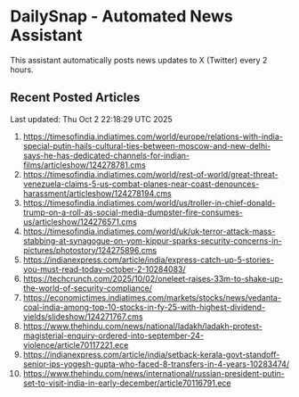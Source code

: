 # DailySnap - Automated News Assistant

This assistant automatically posts news updates to X (Twitter) every 2 hours.

## Recent Posted Articles

Last updated: Thu Oct  2 22:18:29 UTC 2025

1. https://timesofindia.indiatimes.com/world/europe/relations-with-india-special-putin-hails-cultural-ties-between-moscow-and-new-delhi-says-he-has-dedicated-channels-for-indian-films/articleshow/124278781.cms
2. https://timesofindia.indiatimes.com/world/rest-of-world/great-threat-venezuela-claims-5-us-combat-planes-near-coast-denounces-harassment/articleshow/124278194.cms
3. https://timesofindia.indiatimes.com/world/us/troller-in-chief-donald-trump-on-a-roll-as-social-media-dumpster-fire-consumes-us/articleshow/124276571.cms
4. https://timesofindia.indiatimes.com/world/uk/uk-terror-attack-mass-stabbing-at-synagogue-on-yom-kippur-sparks-security-concerns-in-pictures/photostory/124275896.cms
5. https://indianexpress.com/article/india/express-catch-up-5-stories-you-must-read-today-october-2-10284083/
6. https://techcrunch.com/2025/10/02/oneleet-raises-33m-to-shake-up-the-world-of-security-compliance/
7. https://economictimes.indiatimes.com/markets/stocks/news/vedanta-coal-india-among-top-10-stocks-in-fy-25-with-highest-dividend-yields/slideshow/124271767.cms
8. https://www.thehindu.com/news/national/ladakh/ladakh-protest-magisterial-enquiry-ordered-into-september-24-violence/article70117221.ece
9. https://indianexpress.com/article/india/setback-kerala-govt-standoff-senior-ips-yogesh-gupta-who-faced-8-transfers-in-4-years-10283474/
10. https://www.thehindu.com/news/international/russian-president-putin-set-to-visit-india-in-early-december/article70116791.ece
